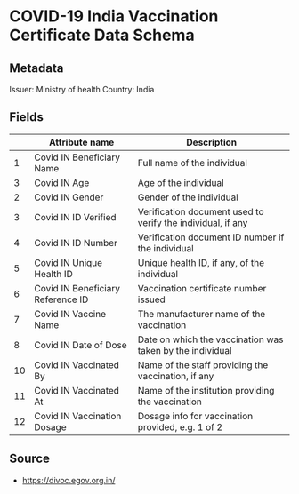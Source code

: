 # COVID-19 India Vaccination Certificate Data Schema

## Metadata
Issuer: Ministry of health
Country: India

## Fields

|    | Attribute name                    | Description                                                 |
|----|-----------------------------------|-------------------------------------------------------------|
| 1  | Covid IN Beneficiary Name         | Full name of the individual                                 |
| 3  | Covid IN Age                      | Age of the individual                                       |
| 2  | Covid IN Gender                   | Gender of the individual                                    |
| 3  | Covid IN ID Verified              | Verification document used to verify the individual, if any |
| 4  | Covid IN ID Number                | Verification document ID number if the individual           |
| 5  | Covid IN Unique Health ID         | Unique health ID, if any, of the individual                 |
| 6  | Covid IN Beneficiary Reference ID | Vaccination certificate number issued                       |
| 7  | Covid IN Vaccine Name             | The manufacturer name of the vaccination                    |
| 8  | Covid IN Date of Dose             | Date on which the vaccination was taken by the individual   |
| 10 | Covid IN Vaccinated By            | Name of the staff providing the vaccination, if any         |
| 11 | Covid IN Vaccinated At            | Name of the institution providing the vaccination           |
| 12 | Covid IN Vaccination Dosage       | Dosage info for vaccination provided, e.g. 1 of 2           |

## Source

* https://divoc.egov.org.in/